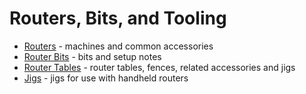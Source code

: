 # Routers, Bits, and Tooling

* [Routers](routers.md) - machines and common accessories
* [Router Bits](router-bites.md) - bits and setup notes
* [Router Tables](router-tables.md) - router tables, fences, related accessories and jigs
* [Jigs](handheld-router-jigs.md) - jigs for use with handheld routers
